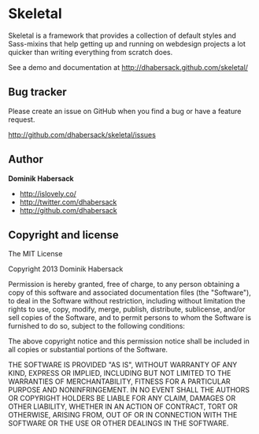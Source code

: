 # Skeletal

Skeletal is a framework that provides a collection of default styles and
Sass-mixins that help getting up and running on webdesign projects a lot quicker
than writing everything from scratch does.

See a demo and documentation at http://dhabersack.github.com/skeletal/


## Bug tracker

Please create an issue on GitHub when you find a bug or have a feature request.

http://github.com/dhabersack/skeletal/issues


## Author

__Dominik Habersack__

* http://islovely.co/
* http://twitter.com/dhabersack
* http://github.com/dhabersack


## Copyright and license

The MIT License

Copyright 2013 Dominik Habersack

Permission is hereby granted, free of charge, to any person obtaining a copy
of this software and associated documentation files (the "Software"), to deal
in the Software without restriction, including without limitation the rights
to use, copy, modify, merge, publish, distribute, sublicense, and/or sell
copies of the Software, and to permit persons to whom the Software is
furnished to do so, subject to the following conditions:

The above copyright notice and this permission notice shall be included in
all copies or substantial portions of the Software.

THE SOFTWARE IS PROVIDED "AS IS", WITHOUT WARRANTY OF ANY KIND, EXPRESS OR
IMPLIED, INCLUDING BUT NOT LIMITED TO THE WARRANTIES OF MERCHANTABILITY,
FITNESS FOR A PARTICULAR PURPOSE AND NONINFRINGEMENT. IN NO EVENT SHALL THE
AUTHORS OR COPYRIGHT HOLDERS BE LIABLE FOR ANY CLAIM, DAMAGES OR OTHER
LIABILITY, WHETHER IN AN ACTION OF CONTRACT, TORT OR OTHERWISE, ARISING FROM,
OUT OF OR IN CONNECTION WITH THE SOFTWARE OR THE USE OR OTHER DEALINGS IN
THE SOFTWARE.
